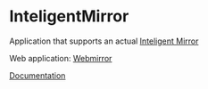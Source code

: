 # InteligentMirror
Application that supports an actual <a href="https://github.com/SzymonMarciniak/IntelligentMirror">Inteligent Mirror</a>
<p>Web application: <a href="https://github.com/JediSebas/Webmirror">Webmirror</a></p>
<a href="https://github.com/JediSebas/Portfolio/blob/master/documents/mirror.pdf" target="_blank">Documentation</a>
